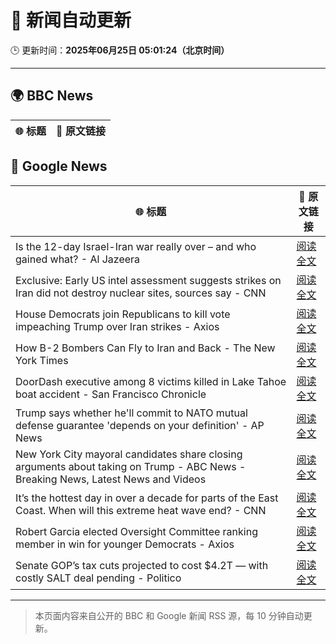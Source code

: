 # 🧠 新闻自动更新

🕒 更新时间：**2025年06月25日 05:01:24（北京时间）**

---

## 🌍 BBC News

| 🌐 标题 | 🔗 原文链接 |
|--------|-------------|

## 📰 Google News

| 🌐 标题 | 🔗 原文链接 |
|--------|-------------|
| Is the 12-day Israel-Iran war really over – and who gained what? - Al Jazeera | [阅读全文](https://news.google.com/rss/articles/CBMingFBVV95cUxPUkFNbWdWNC1HaDJTNkxlRVI1bm5nY0RqSTdGLUNfVm9HYXpuU2RzYTdTWmlCQUIxaDBMNTgtbWNvOUhLS1MyOWZrNkhzTC1hWUxrRi1FNDhGLUxERDVVSTJKa0JpaDNVYnZvWDhnbUVhaDhPbDFaRGpRSGpDTTA4RmtNNU5UUWdDcGZReFhDQjNMTUdhZGJqcExjRmhwZ9IBowFBVV95cUxONTBsVUY4OFJEZU9mbXFPd1FVbkhKdFRGVzBLemJfTUlwcDlXYk5rMzIwQ19sTU5tZVlXT2RaR1QteXphRVlqcjNPT21xLTg2LUhUY0Y1cXgxbkp1Zzg1ckFPa1dNVnRISV82VWp6Y0VRcjkyQnphb1FJMzlVTUNSRHozWjZwTEJHQkJ4OUV5UGZ0cDVhckxjNHJTV2xiOXVZcE8w?oc=5) |
| Exclusive: Early US intel assessment suggests strikes on Iran did not destroy nuclear sites, sources say - CNN | [阅读全文](https://news.google.com/rss/articles/CBMijwFBVV95cUxOaUtCMkp5bE5sd0Q5Z2ZrTzc2aDhKYldnSlF4ZWlPM2tGMmx3d2FUVXRMbjN2WVJ4dkdqUkpmeGk5NGJIcjBocnM4SzV2bkZuVXhsZUNpODhUYnhjLTN2Q1NSR24teDU0bjZaUU9ITzEzRW13MWM2dk43Q0JSOC1XZzZheDM2YzRCQm5YS1hkONIBlAFBVV95cUxPSGJFQ2VRTDNwc3ZnYldYTjZkSTFrN2I5SVgzOXFITG0yMEFLSGV0YWFKb0FLampYYi1WRlQzWGhEN1lVT3Z1SjdibkJEM2szbGlJNEcyQTMzVnh4ejcyNy1JXy0yYjd2UTNYWVpUcmpEWFpwc2s5bWZiWXFtVjRLb3N4TXktSzdUd0xxd1o5aFp0RVhB?oc=5) |
| House Democrats join Republicans to kill vote impeaching Trump over Iran strikes - Axios | [阅读全文](https://news.google.com/rss/articles/CBMihwFBVV95cUxNWDQ4N29VZVpjUVBxT0tIUWZPRWQtZDFTODFLZ2dZTHNOeFAxamZTVExSY2loWlduM1lJazNlQ29YeVRoMGMyZ1BBSnV2bE44T1Z0bEI5TG1ITDVPLUw1aXdKQmlqSTZ6M0FmcU5kR1d2LTJlZnJBWnJWZTdoalNuQlE2M1Q1ajQ?oc=5) |
| How B-2 Bombers Can Fly to Iran and Back - The New York Times | [阅读全文](https://news.google.com/rss/articles/CBMidEFVX3lxTE5DQjlrYlBLRmduQXNaRWNVSFgwWUR3ajZDT0dmSXR2NWkxZm40WEt3dGkxRXktdERhZEtZNXNraHVnN0M5Q0J6d1JoQkh2dGtBb2Jqb0ZXX2lwT2JIbldNMWFkczVMaWp5eGpYWGhYUWk4dHpu?oc=5) |
| DoorDash executive among 8 victims killed in Lake Tahoe boat accident - San Francisco Chronicle | [阅读全文](https://news.google.com/rss/articles/CBMipgFBVV95cUxOZkEtaUpMRGs3Q2ZsWS1QZUlYRHNnRHIxWWNpTFVUY19XSXViaklTZElJaU1ZSE1fN0lCZ3VmU3lzTGRDcHI4clBWOXF0R3Yxb1ZLRzlBeWR0WTJpN1JFdHotNWcwZnBwN2NiSUU3MldoUFZtVzAwd0xjZVFZWEtGemZ0RGtEMEtpbFdpQ0pyUENDXzRpQS1TbTZsRDg2WTEwUTZmYmZ3?oc=5) |
| Trump says whether he'll commit to NATO mutual defense guarantee 'depends on your definition' - AP News | [阅读全文](https://news.google.com/rss/articles/CBMiigFBVV95cUxOaFBrcVFUTzNVN0JQMC1BMUJRcmJXTkdjbF9zVVdkLXN5RTRadWV1VEtfUW1kcUJFNXI3cGRvWU5MeXU2R3lheC1Qa25WSkRadEI0b29CeXEzOHJqRWNMdXNqUVU0MllYVF9RRzVQdmo4QkNFd1VVd09rN0JXMExsQjMydXpBMFplOXc?oc=5) |
| New York City mayoral candidates share closing arguments about taking on Trump - ABC News - Breaking News, Latest News and Videos | [阅读全文](https://news.google.com/rss/articles/CBMiqwFBVV95cUxONkxYdkdIZ0ZEeTFzM0JPdGV1aU1XN24xSERSS1F5UzE1NDQwZXlzR0t1YkVsMmY0eFVudlFnT1JXZ2J0eEpGMGphVVdGakc3Q0txTEstbGM2SHlsYWV1YWhnSTdXaTdkWFFXSDdxRElvY2M5akMzX1dZeTNTX3FqZE1iUlNEdktOc0ZlWm9RUWRRanZtYjNKaVY5Z3ZobzA1UlRDNFQtWlBWT2_SAbABQVVfeXFMTlZQdHU2LWZycm1jMUxKWUlEN2QyYWFZT244N2g1Z3BwbXJJdnZId3hBa29nWFpwQVdDbzRuRjRnaG5PWUNmeDNBUnV2eERXQjgtUTdTdHpRem1nRE9XRmdMS0hXTXU2TjJHQWNfTmpaZFdlZ09SRG1ZdEF2QkJMR2t0dVhhalpGMkJTVUc1UnlvYzRVT1lSTjFteGVDRnZfdGNOVXRQYk1VTmNkMDhvTlQ?oc=5) |
| It’s the hottest day in over a decade for parts of the East Coast. When will this extreme heat wave end? - CNN | [阅读全文](https://news.google.com/rss/articles/CBMidkFVX3lxTFAxNHpkSllTTTlGUHRyWndISFM3VDRuR3F2QkVtRHBJdmN4N2t2Y2xibW05NW5pemFUUHowaU9ObWRhd1JpRDk2YmNFeGlYZzlVY25KTzFnVFBQY2hDX0RrM2Fhdjk3cXhYcHdwM3dCbkU2Y19rdFHSAXtBVV95cUxQYS1GcVhISGV5QnhzRmI5SUQ1VVF2ek9zR09kblY3Y3NRb1ZHbTVGTmJ2Y1dBX0dFSjRLRDJ3WFJOc2RsYVN2b0ZWdy1yUVNTWW5rVmRhVkVnN29GZjJFeEtTSHJUdGszeW9hT2I0bUtzblVzY0Q4bnJCQTQ?oc=5) |
| Robert Garcia elected Oversight Committee ranking member in win for younger Democrats - Axios | [阅读全文](https://news.google.com/rss/articles/CBMiigFBVV95cUxObzREZVhhOFdKSVUzbTBCSDBJREh6NkFTUFdtUVZCVUhFT2xxS3dqd1B5ZjRrazZzdjFNcWM3WVdpM3ZubmRMZ1pRMXg3dXVTRWp4b3Ftd181b05SeEVGeEQyWFFGTkZoZmVqaE9XTnNfSnVpS2w0TVY4NUlUMElyT281WUJRUHo4b1E?oc=5) |
| Senate GOP’s tax cuts projected to cost $4.2T — with costly SALT deal pending - Politico | [阅读全文](https://news.google.com/rss/articles/CBMi0AFBVV95cUxOVW1laEpIM0xSb05tZmFmeVBlX3hkLUlKcVNCc2hfLWUtREpjdm5pM1hMb1UtNU9zLV91cTVVTG45dnFLNTB4RHlfczBOQ2JvOEFmcUZPZjBFTEpmeXJVR3hJUkp5RzBmMGpMZ1Z6Q1YzWnJ5QU5wQjBYRHZYSnVvcW5RMktSRGp5TzE1WGRiRlNVNkhUOUo2WDMwNUp1OV9pZGlVY0dCdnlHMVp2ZEV3VkZlR1FHVzBzanpPOVdmenVmaTF2eG9UZkRqQ0d6MmhD?oc=5) |

---
> 本页面内容来自公开的 BBC 和 Google 新闻 RSS 源，每 10 分钟自动更新。